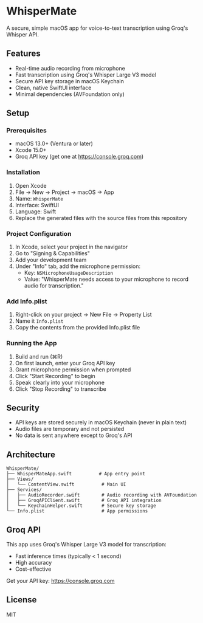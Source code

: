 # WhisperMate

A secure, simple macOS app for voice-to-text transcription using Groq's Whisper API.

## Features

- Real-time audio recording from microphone
- Fast transcription using Groq's Whisper Large V3 model
- Secure API key storage in macOS Keychain
- Clean, native SwiftUI interface
- Minimal dependencies (AVFoundation only)

## Setup

### Prerequisites

- macOS 13.0+ (Ventura or later)
- Xcode 15.0+
- Groq API key (get one at https://console.groq.com)

### Installation

1. Open Xcode
2. File → New → Project → macOS → App
3. Name: `WhisperMate`
4. Interface: SwiftUI
5. Language: Swift
6. Replace the generated files with the source files from this repository

### Project Configuration

1. In Xcode, select your project in the navigator
2. Go to "Signing & Capabilities"
3. Add your development team
4. Under "Info" tab, add the microphone permission:
   - Key: `NSMicrophoneUsageDescription`
   - Value: "WhisperMate needs access to your microphone to record audio for transcription."

### Add Info.plist

1. Right-click on your project → New File → Property List
2. Name it `Info.plist`
3. Copy the contents from the provided Info.plist file

### Running the App

1. Build and run (⌘R)
2. On first launch, enter your Groq API key
3. Grant microphone permission when prompted
4. Click "Start Recording" to begin
5. Speak clearly into your microphone
6. Click "Stop Recording" to transcribe

## Security

- API keys are stored securely in macOS Keychain (never in plain text)
- Audio files are temporary and not persisted
- No data is sent anywhere except to Groq's API

## Architecture

```
WhisperMate/
├── WhisperMateApp.swift          # App entry point
├── Views/
│   └── ContentView.swift          # Main UI
├── Services/
│   ├── AudioRecorder.swift        # Audio recording with AVFoundation
│   ├── GroqAPIClient.swift        # Groq API integration
│   └── KeychainHelper.swift       # Secure key storage
└── Info.plist                     # App permissions
```

## Groq API

This app uses Groq's Whisper Large V3 model for transcription:
- Fast inference times (typically < 1 second)
- High accuracy
- Cost-effective

Get your API key: https://console.groq.com

## License

MIT
